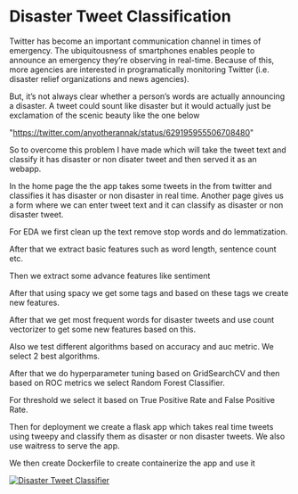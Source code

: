 # Disaster Tweet Classification


Twitter has become an important communication channel in times of emergency.
The ubiquitousness of smartphones enables people to announce an emergency they’re observing in real-time. Because of this, more agencies are interested in programatically monitoring Twitter (i.e. disaster relief organizations and news agencies).

But, it’s not always clear whether a person’s words are actually announcing a disaster. A tweet could sount like disaster but it would actually just be exclamation of the scenic beauty like the one below

"https://twitter.com/anyotherannak/status/629195955506708480"

So to overcome this problem I have made which will take the tweet text and classify it has disaster or non disater tweet and then served it as an webapp. 

In the home page the the app takes some tweets in the from twitter and classifies it has disaster or non disaster in real time. Another page gives us a form where we can enter tweet text and it can classify as disaster or non disaster tweet.


For EDA we first clean up the text remove stop words and do lemmatization.

After that we extract basic features such as word length, sentence count etc.


Then we extract some advance features like sentiment

After that using spacy we get some tags and based on these tags we create new features.

After that we get most frequent words for disaster tweets and use count vectorizer to get some new features based on this.


Also we test different algorithms based on accuracy and auc metric. We select 2 best algorithms.

After that we do hyperparameter tuning based on GridSearchCV and then based on ROC metrics we select Random Forest Classifier.


For threshold we select it based on True Positive Rate and False Positive Rate.


Then for deployment we create a flask app which takes real time tweets using tweepy and classify them as disaster or non disaster tweets. We also use waitress to serve the app. 


We then create Dockerfile to create containerize the app and use it


[![Disaster Tweet Classifier](https://img.youtube.com/vi/99cM8lVPtrU/hqdefault.jpg)](https://youtu.be/99cM8lVPtrU)


